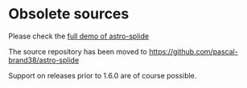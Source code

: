 # Obsolete sources

Please check the [full demo of astro-splide](https://pascal-brand38.github.io/astro-dev/packages/astro-splide)

The source repository has been moved to
https://github.com/pascal-brand38/astro-splide

Support on releases prior to 1.6.0 are of course possible.
